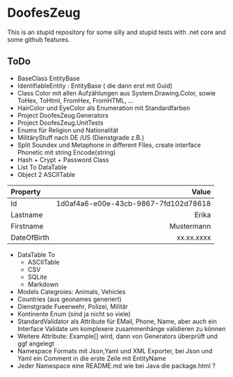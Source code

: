 # DoofesZeug

This is an stupid repository for some silly and stupid tests with .net core and some github features.

## ToDo

- BaseClass EntityBase
- IdentifiableEntity : EntityBase ( die dann erst mit Guid)
- Class Color mit allen Aufzählungen aus System.Drawing.Color, sowie ToHex, ToHtml, FromHex, FromHTML, ...
- HairColor und EyeColor als Enumeration mit Standardfarben
- Project DoofesZeug.Generators
- Project DoofesZeug.UnitTests
- Enums für Religion und Nationalität
- MilitäryStuff nach DE /US (Dienstgrade z.B.)
- Split Soundex und Metaphone in different FIles, create interface Phonetic mit string Encode(string)
- Hash + Crypt + Password Class
- List<T> To DataTable
- Object 2 ASCIITable
  
| Property  | Value                              |
|:----------|-----------------------------------:|
|Id         |1d0af4a6-e00e-43cb-9867-7fd102d78618|
|Lastname   |Erika                               |
|Firstname  |Mustermann                          |
|DateOfBirth|xx.xx.xxxx                          |

- DataTable To
  -  ASCIITable
  -  CSV
  -  SQLite
  -  Markdown
- Models Categroies: Animals, Vehicles
- Countries (aus geonames generiert)
- Dienstgrade Fueerwehr, Polizei, Militär
- Kontinente Enum (sind ja nicht so viele)
- StandardValidator als Attribute für EMail, Phone, Name, aber auch ein Interface Validate um komplexere zusammenhänge validieren zu können
- Weitere Attribute: Example[] wird, dann von Generators überprüft und ggf angelegt
- Namespace Formats mit Json,Yaml und XML Exporter, bei Json und Yaml ein Comment in die erste Zeile mit EntityName
- Jeder Namespace eine README.md wie bei Java die package.html ?
